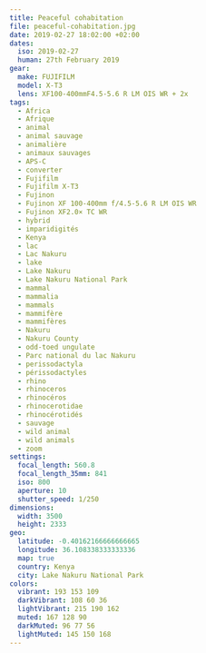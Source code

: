 ```yaml
---
title: Peaceful cohabitation
file: peaceful-cohabitation.jpg
date: 2019-02-27 18:02:00 +02:00
dates:
  iso: 2019-02-27
  human: 27th February 2019
gear:
  make: FUJIFILM
  model: X-T3
  lens: XF100-400mmF4.5-5.6 R LM OIS WR + 2x
tags:
  - Africa
  - Afrique
  - animal
  - animal sauvage
  - animalière
  - animaux sauvages
  - APS-C
  - converter
  - Fujifilm
  - Fujifilm X-T3
  - Fujinon
  - Fujinon XF 100-400mm f/4.5-5.6 R LM OIS WR
  - Fujinon XF2.0× TC WR
  - hybrid
  - imparidigités
  - Kenya
  - lac
  - Lac Nakuru
  - lake
  - Lake Nakuru
  - Lake Nakuru National Park
  - mammal
  - mammalia
  - mammals
  - mammifère
  - mammifères
  - Nakuru
  - Nakuru County
  - odd-toed ungulate
  - Parc national du lac Nakuru
  - perissodactyla
  - périssodactyles
  - rhino
  - rhinoceros
  - rhinocéros
  - rhinocerotidae
  - rhinocérotidés
  - sauvage
  - wild animal
  - wild animals
  - zoom
settings:
  focal_length: 560.8
  focal_length_35mm: 841
  iso: 800
  aperture: 10
  shutter_speed: 1/250
dimensions:
  width: 3500
  height: 2333
geo:
  latitude: -0.40162166666666665
  longitude: 36.108338333333336
  map: true
  country: Kenya
  city: Lake Nakuru National Park
colors:
  vibrant: 193 153 109
  darkVibrant: 108 60 36
  lightVibrant: 215 190 162
  muted: 167 128 90
  darkMuted: 96 77 56
  lightMuted: 145 150 168
---
```



